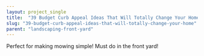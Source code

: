 ```yaml
---
layout: project_single
title:  "39 Budget Curb Appeal Ideas That Will Totally Change Your Home"
slug: "39-budget-curb-appeal-ideas-that-will-totally-change-your-home"
parent: "landscaping-front-yard"
---
```

Perfect for making mowing simple! Must do in the front yard!